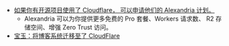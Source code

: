 - [如果你有开源项目使用了 Cloudflare， 可以申请他们的 Alexandria 计划。](https://x.com/ccbikai/status/1842419953661509816)
	- Alexandria 可以为你提供更多免费的 Pro 套餐、Workers 请求数、 R2 存储空间、增强 Zero Trust 访问。
- [宝玉：将博客系统迁移至了 CloudFlare](https://x.com/dotey/status/1841580050774425959)